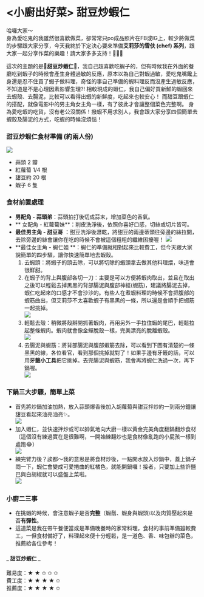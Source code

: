 # \<小廚出好菜\> 甜豆炒蝦仁

哈囉大家～  
身為愛吃鬼的我雖然很喜歡做菜，卻常常只po成品照片在FB或IG上，較少將做菜的步驟跟大家分享，今天我終於下定決心要來準備**艾莉莎的雪伕 (chef) 系列**，跟大家一起分享作菜的樂趣！請大家多多支持！🙇🏼‍♀️

這次的主題的是🍤**甜豆炒蝦仁**🍤，我自己超喜歡吃蝦子的，但有時候我在外面的餐廳吃到蝦子的時候會產生身體過敏的反應，原本以為自己對蝦過敏，愛吃鬼嘴饞上身還是忍不住買了蝦子做料理，奇怪的事自己準備的蝦料理反而沒產生過敏反應，不知道是不是心理因素影響生理?!  相較現成的蝦仁，我自己偏好買新鮮的蝦回來去蝦殼、去腸泥，比較可以看得出蝦的新鮮度，吃起來也較安心！ 而甜豆跟蝦仁的搭配，就像電影中的男主角女主角一樣，有了彼此才會讓整個菜色完整啊。
身為愛吃蝦的吃貨，沒有老公沒關係！撥蝦不用求別人，我會跟大家分享四個簡單去蝦殼及腸泥的方式，吃蝦的時候沒煩惱！
### 甜豆炒蝦仁食材準備 (約兩人份)
![](%E9%A3%9F%E6%9D%90.jpg)
- 蒜頭 2 瓣
- 紅蘿蔔 1/4 根
- 甜豆約 20 根
- 蝦子 6 隻
### 食材前置處理
- **男配角 - 蒜頭弟**：蒜頭拍打後切成蒜末，增加菜色的香氣。
- ** 女配角 - 紅蘿蔔妹**：削皮洗淨後，依照你喜好口感，切絲或切片皆可。
- **最佳男主角 - 甜豆哥** ：甜豆洗淨後瀝乾，將甜豆的兩邊蒂頭往旁邊的絲拉開，去除旁邊的絲會讓你在吃的時候不會被這個粗粗的纖維困擾喔！
	![](%E7%94%9C%E8%B1%86.jpg)
- **最佳女主角 - 蝦仁姐 **：蝦仁的準備就相對起來比較費工，但今天跟大家說簡單的四步驟，讓你快速簡單地去蝦殼。
	1. 去蝦頭：將蝦子的頭去除，可以將切除的蝦頭拿去做其他料理煨，味道會很鮮甜。
	2. 在蝦子的背上與腹部各切一刀：主要是可以方便將蝦肉取出，並且在取出之後可以輕鬆去掉黑黑的背部腸泥與腹部神經(蝦筋)，建議將腸泥去掉，蝦仁吃起來的口感才不會沙沙的。有些人在煮蝦料理的時候不會把腹部的蝦筋曲出，但艾莉莎不太喜歡蝦子有黑黑的一條，所以還是會順手把蝦筋一起挑掉。  
		![](%E5%88%87%E8%9D%A6.jpg)
	3. 輕鬆去殼：稍微將殼掰開抓著蝦肉，再用另外一手拉住蝦的尾巴，輕鬆拉起整條蝦肉。蝦肉就會像金蟬脫殼一樣，完美漂亮的脫離蝦殼。  
		![](%E8%84%AB%E6%AE%BC.jpg)
	4. 去腸泥與蝦筋：將背部腸泥與腹部蝦筋去除，可以看到下圖有清楚的一條黑黑的線，各位看官，看到那個挑掉就對了！如果手邊有牙籤的話，可以用**牙籤小工具**把它挑掉。去完腸泥與蝦筋，我會再將蝦仁洗過一次，再下鍋喔。  
		![](%E6%8C%91%E8%9D%A6%E7%AD%8B.jpg)

### 下鍋三大步驟，簡單上菜
- 首先將炒鍋加油加熱，放入蒜頭爆香後加入胡蘿蔔與甜豆拌炒約一到兩分鐘讓甜豆看起來油亮油亮✨。  
	![](%E7%94%9C%E8%B1%86%E7%B4%85%E8%98%BF%E8%94%94%E8%92%9C.jpg)
- 加入蝦仁，並快速拌炒或可以帥氣地向大廚一樣以黃金完美角度翻鍋翻炒食材（這個沒有練過實在是很難啊，一開始練翻炒也是食材像亂跑的小屁孩一樣到處跑😂）  
	![](%E6%89%80%E6%9C%89%E9%A3%9F%E6%9D%90.jpg)
- 練完臂力後？誒都～我的意思是將食材炒後，一點開水放入炒鍋中，蓋上鍋子悶一下，蝦仁會變成可愛捲曲的紅橘色，就能開鍋囉！接者，只要加上些許鹽巴與白胡椒就可以盛盤上菜啦。  
	![](%E6%88%90%E5%93%81.jpg)
### 小廚二三事
- 在挑蝦的時候，會注意蝦子是否**完整**（蝦鬚、蝦身與蝦頭)以及肉質壓起來是否**有彈性**。
- 這道菜是我在帶午餐便當或是準備晚餐時的家常料理，食材的事前準備雖較費工，一但食材備好了，料理起來便十分輕鬆，是一道色、香、味包辦的菜色，推薦給各位參考！
#### _ 甜豆炒蝦仁 _
難易度：★ ★ ✩ ✩ ✩  
費工度：★ ★ ★ ★ ✩  
推薦度：★ ★ ★ ★ ✩  








